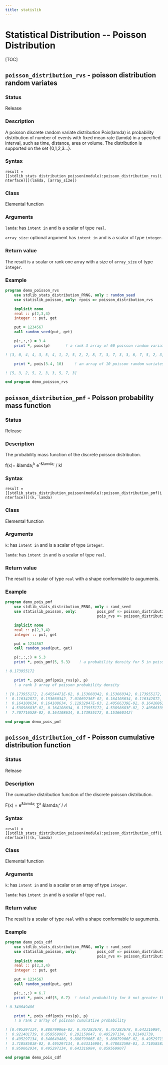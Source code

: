 ```yaml
---
title: statislib
---
```


# Statistical Distribution -- Poisson Distribution

[TOC]


## `poisson_distribution_rvs` - poisson distribution random variates

### Status

Release

### Description

A poisson discrete random variate distribution Pois(lamda) is probability distribution of number of events with fixed mean rate (lamda) in a specified interval, such as time, distance, area or volume. The distribution is supported on the set {0,1,2,3...}.

### Syntax

`result = [[stdlib_stats_distribution_poisson(module):poisson_distribution_rvs(interface)]](lamda, [array_size])`

### Class

Elemental function

### Arguments

`lamda`: has `intent in` and is a scalar of type `real`.

`array_size`: optional argument has `intent in` and is a scalar of type `integer`.

### Return value

The result is a scalar or rank one array with a size of `array_size` of type `integer`.

### Example

```fortran
program demo_poisson_rvs
    use stdlib_stats_distribution_PRNG, only : random_seed
    use statislib_poisson, only: rpois => poisson_distribution_rvs

    implicit none
    real :: p(2,3,4)
    integer :: put, get

    put = 1234567
    call random_seed(put, get)

    p(:,:,:) = 3.4
    print *, pois(p)       ! a rank 3 array of 60 poisson random variate

! [3, 0, 4, 4, 3, 5, 4, 1, 2, 5, 2, 2, 8, 7, 3, 7, 3, 3, 6, 7, 5, 2, 3, 4]

    print *, pois(3.4, 10)     ! an array of 10 poisson random variates

! [5, 3, 2, 5, 2, 3, 3, 5, 7, 3]

end program demo_poisson_rvs
```

## `poisson_distribution_pmf` - Poisson probability mass function

### Status

Release

### Description

The probability mass function of the discrete poisson distribution.

f(x)= &lamda;<sup>k</sup> e<sup>-&lamda;</sup> / k!

### Syntax

`result = [[stdlib_stats_distribution_poisson(module):poisson_distribution_pmf(interface)]](k, lamda)`

### Class

Elemental function

### Arguments

`k`: has `intent in` and is a scalar of type `integer`.

`lamda`: has `intent in` and is a scalar of type `real`.

### Return value

The result is a scalar of type `real` with a shape conformable to auguments.

### Example

```fortran
program demo_pois_pmf
    use stdlib_stats_distribution_PRNG, only : rand_seed
    use statislib_poisson, only:         pois_pmf => poisson_distribution_pmf,  &
                                         pois_rvs => poisson_distribution_rvs

    implicit none
    real :: p(2,3,4)
    integer :: put, get

    put = 1234567
    call random_seed(put, get)

    p(:,:,:) = 5.3
    print *, pois_pmf(5, 5.3)    ! a probability density for 5 in poisson

! 0.173955172

    print *, pois_pmf(pois_rvs(p), p)
    ! a rank 3 array of poisson probability density

! [0.173955172, 2.64554471E-02, 0.153660342, 0.153660342, 0.173955172,
!  0.116342872, 0.153660342, 7.01069236E-02, 0.164108634, 0.116342872,
!  0.164108634, 0.164108634, 5.11932047E-03, 2.40566339E-02, 0.164108634,
!  4.53898683E-02, 0.164108634, 0.173955172, 4.53898683E-02, 2.40566339E-02,
!  7.70771652E-02, 0.164108634, 0.173955172, 0.153660342]

end program demo_pois_pmf
```

## `poisson_distribution_cdf` - Poisson cumulative distribution function

### Status

Release

### Description

The cumuative distribution function of the discrete poisson distribution.

F(x) = e<sup>&lamda;</sup> &sum;<sup>x</sup> &lamda;<sup>&iscr;</sup> / &iscr;!

### Syntax

`result = [[stdlib_stats_distribution_poisson(module):poisson_distribution_cdf(interface)]](k, lamda)`

### Class

Elemental function

### Arguments

`k`: has `intent in` and is a scalar or an array of type `integer`.

`lamda`: has `intent in` and is a scalar of type `real`.

### Return value

The result is a scalar of type `real` with a shape conformable to auguments.

### Example

```fortran
program demo_pois_cdf
    use stdlib_stats_distribution_PRNG, only : rand_seed
    use statislib_poisson, only:         pois_cdf => poisson_distribution_cdf, &
                                         pois_rvs => poisson_distribution_rvs
    implicit none
    real :: p(2,3,4)
    integer :: put, get

    put = 1234567
    call random_seed(put, get)

    p(:,:,:) = 6.7
    print *, pois_cdf(5, 6.7)  ! total probability for k not greater than 5

! 0.340649486

    print *, pois_cdf(pois_rvs(p), p)
    ! a rank 3 array of poisson cumulative probability

! [0.495297134, 9.88079906E-02, 0.767283678, 0.767283678, 0.643316984,
!  0.921401739, 0.859569907, 0.202159047, 0.495297134, 0.921401739,
!  0.495297134, 0.340649486, 9.88079906E-02, 9.88079906E-02, 0.495297134,
!  3.71058583E-02, 0.495297134, 0.643316984, 9.47803259E-03, 3.71058583E-02,
!  0.959062934, 0.495297134, 0.643316984, 0.859569907]

end program demo_pois_cdf
```
